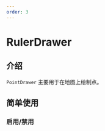 ```yaml
---
order: 3
---
```


# RulerDrawer

## 介绍

`PointDrawer` 主要用于在地图上绘制点。

## 简单使用

### 启用/禁用

<code src="./drawer/ruler/start.tsx" compact="true"></code>
